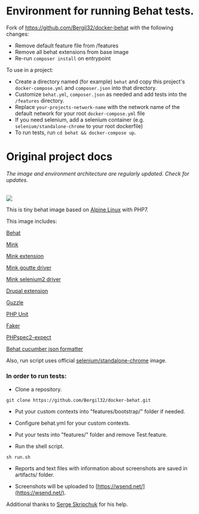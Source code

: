 Environment for running Behat tests.
============

Fork of https://github.com/Bergil32/docker-behat with the following changes:
* Remove default feature file from /features
* Remove all behat extensions from base image
* Re-run `composer install` on entrypoint

To use in a project:
* Create a directory named (for example) `behat` and copy this project's `docker-compose.yml` and `composer.json` into that directory.
 * Customize `behat.yml`, `composer.json` as needed and add tests into the `/features` directory.
 * Replace `your-projects-network-name` with the network name of the default network for your root `docker-compose.yml` file
 * If you need selenium, add a selenium container (e.g. `selenium/standalone-chrome` to your root dockerfile)
 * To run tests, run `cd behat && docker-compose up`.
 
Original project docs
==========

###### The image and environment architecture are regularly updated. Check for updates.   

[![](https://images.microbadger.com/badges/image/bergil/docker-behat.svg)](https://microbadger.com/images/bergil/docker-behat)


This is tiny behat image based on [Alpine Linux](https://hub.docker.com/_/alpine/) with PHP7.

This image includes:

[Behat](https://packagist.org/packages/behat/behat)

[Mink](https://packagist.org/packages/behat/mink)

[Mink extension](https://packagist.org/packages/behat/mink-extension)

[Mink goutte driver](https://packagist.org/packages/behat/mink-goutte-driver)

[Mink selenium2 driver](https://packagist.org/packages/behat/mink-selenium2-driver)

[Drupal extension](https://packagist.org/packages/drupal/drupal-extension)

[Guzzle](https://packagist.org/packages/guzzlehttp/guzzle)

[PHP Unit](https://packagist.org/packages/phpunit/phpunit)

[Faker](https://packagist.org/packages/fzaninotto/faker)

[PHPspec2-expect](https://packagist.org/packages/bossa/phpspec2-expect)

[Behat cucumber json formatter](https://packagist.org/packages/vanare/behat-cucumber-json-formatter)

Also, run script uses official [selenium/standalone-chrome](https://github.com/SeleniumHQ/docker-selenium) image.

### In order to run tests:
* Clone a repository.
```
git clone https://github.com/Bergil32/docker-behat.git
```

* Put your custom contexts into "features/bootstrap/" folder if needed.

* Configure behat.yml for your custom contexts.

* Put your tests  into "features/" folder and remove Test.feature.


* Run the shell script.
```
sh run.sh
```
* Reports and text files with information about screenshots are saved in artifacts/ folder.

* Screenshots will be uploaded to [https://wsend.net/](https://wsend.net/).

Additional thanks to [Serge Skripchuk](https://www.drupal.org/u/idtarzanych) for his help.
